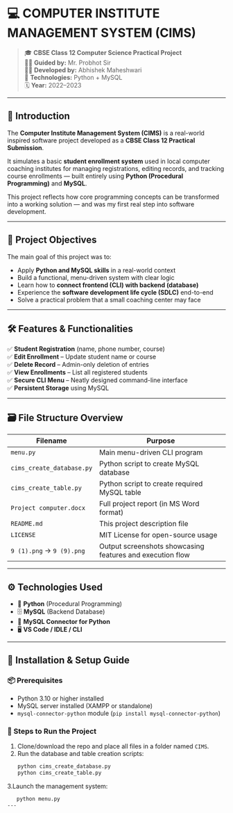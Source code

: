 # 💻 COMPUTER INSTITUTE MANAGEMENT SYSTEM (CIMS)

> 🎓 **CBSE Class 12 Computer Science Practical Project**  
> 🧑‍🏫 **Guided by:** Mr. Probhot Sir  
> 👨‍💻 **Developed by:** Abhishek Maheshwari  
> 📘 **Technologies:** Python + MySQL  
> 🗓️ **Year:** 2022–2023

---

## 🧠 Introduction

The **Computer Institute Management System (CIMS)** is a real-world inspired software project developed as a **CBSE Class 12 Practical Submission**.

It simulates a basic **student enrollment system** used in local computer coaching institutes for managing registrations, editing records, and tracking course enrollments — built entirely using **Python (Procedural Programming)** and **MySQL**.

This project reflects how core programming concepts can be transformed into a working solution — and was my first real step into software development.

---

## 🎯 Project Objectives

The main goal of this project was to:
- Apply **Python and MySQL skills** in a real-world context  
- Build a functional, menu-driven system with clear logic  
- Learn how to **connect frontend (CLI) with backend (database)**  
- Experience the **software development life cycle (SDLC)** end-to-end  
- Solve a practical problem that a small coaching center may face  

---

## 🛠️ Features & Functionalities

✅ **Student Registration** (name, phone number, course)  
✅ **Edit Enrollment** – Update student name or course  
✅ **Delete Record** – Admin-only deletion of entries  
✅ **View Enrollments** – List all registered students  
✅ **Secure CLI Menu** – Neatly designed command-line interface  
✅ **Persistent Storage** using MySQL

---

## 🗃️ File Structure Overview

| Filename                  | Purpose                                                 |
|---------------------------|----------------------------------------------------------|
| `menu.py`                 | Main menu-driven CLI program                             |
| `cims_create_database.py` | Python script to create MySQL database                   |
| `cims_create_table.py`    | Python script to create required MySQL table             |
| `Project computer.docx`   | Full project report (in MS Word format)                  |
| `README.md`               | This project description file                            |
| `LICENSE`                 | MIT License for open-source usage                        |
| `9 (1).png` → `9 (9).png` | Output screenshots showcasing features and execution flow|

---

## ⚙️ Technologies Used

- 🐍 **Python** (Procedural Programming)
- 🗄️ **MySQL** (Backend Database)
- 🔗 **MySQL Connector for Python**
- 🖥️ **VS Code / IDLE / CLI**

---

## 💾 Installation & Setup Guide

### 📦 Prerequisites
- Python 3.10 or higher installed
- MySQL server installed (XAMPP or standalone)
- `mysql-connector-python` module (`pip install mysql-connector-python`)

### 🚀 Steps to Run the Project

1. Clone/download the repo and place all files in a folder named `CIMS`.
2. Run the database and table creation scripts:
   ```bash
   python cims_create_database.py
   python cims_create_table.py
3.Launch the management system:
   ```bash
      python menu.py
---
